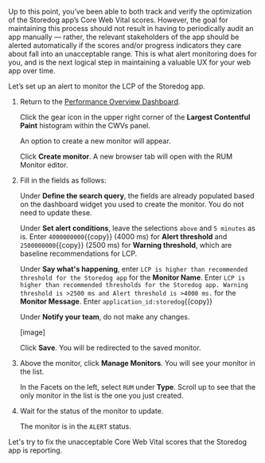 Up to this point, you’ve been able to both track and verify the optimization of the Storedog app’s Core Web Vital scores. However, the goal for maintaining this process should not result in having to periodically audit an app manually –– rather, the relevant stakeholders of the app should be alerted automatically if the scores and/or progress indicators they care about fall into an unacceptable range. This is what alert monitoring does for you, and is the next logical step in maintaining a valuable UX for your web app over time. 

Let’s set up an alert to monitor the LCP of the Storedog app.

1. Return to the [Performance Overview Dashboard](link).

    Click the gear icon in the upper right corner of the **Largest Contentful Paint** histogram within the CWVs panel. 
    
    An option to create a new monitor will appear. 
    
    Click **Create monitor**. A new browser tab will open with the RUM Monitor editor.

2. Fill in the fields as follows:

    Under **Define the search query**, the fields are already populated based on the dashboard widget you used to create the monitor. You do not need to update these.

    Under **Set alert conditions**, leave the selections `above` and `5 minutes` as is. Enter `4000000000`{{copy}} (4000 ms) for **Alert threshold** and `2500000000`{{copy}} (2500 ms) for **Warning threshold**, which are baseline recommendations for LCP.

    Under **Say what's happening**, enter `LCP is higher than recommended threshold for the Storedog app` for the **Monitor Name**. Enter `LCP is higher than recommended thresholds for the Storedog app. Warning threshold is >2500 ms and Alert threshold is >4000 ms.` for the **Monitor Message**. Enter `application_id:storedog`{{copy}}

    Under **Notify your team**, do not make any changes.

    [image]

    Click **Save**. You will be redirected to the saved monitor.

4. Above the monitor, click **Manage Monitors**. You will see your monitor in the list.

    In the Facets on the left, select `RUM` under **Type**. Scroll up to see that the only monitor in the list is the one you just created. 
    
5. Wait for the status of the monitor to update. 

    The monitor is in the `ALERT` status. 

Let's try to fix the unacceptable Core Web Vital scores that the Storedog app is reporting.